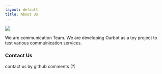 ```yaml
---
layout: default
title: About Us
---
```


<img class="profile-picture" src="{{site.baseurl}}/{{site.profile-picture}}">

We are communication Team.
We are developing Ourbot as a toy project to test various commuinication services.


### Contact Us
contact us by github comments (?)

